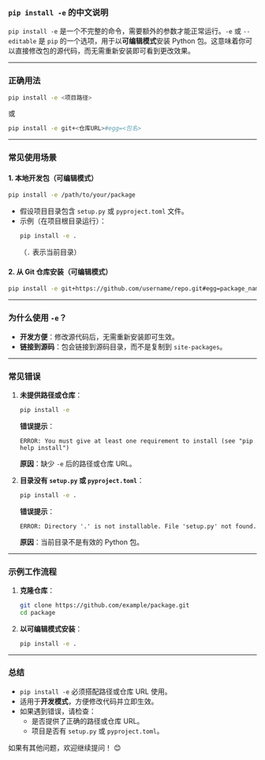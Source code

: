 ### **`pip install -e` 的中文说明**  

`pip install -e` 是一个不完整的命令，需要额外的参数才能正常运行。`-e` 或 `--editable` 是 `pip` 的一个选项，用于以**可编辑模式**安装 Python 包。这意味着你可以直接修改包的源代码，而无需重新安装即可看到更改效果。

---

### **正确用法**
```sh
pip install -e <项目路径>
```
或
```sh
pip install -e git+<仓库URL>#egg=<包名>
```

---

### **常见使用场景**
#### **1. 本地开发包（可编辑模式）**
```sh
pip install -e /path/to/your/package
```
- 假设项目目录包含 `setup.py` 或 `pyproject.toml` 文件。
- 示例（在项目根目录运行）：
  ```sh
  pip install -e .
  ```
  （`.` 表示当前目录）

#### **2. 从 Git 仓库安装（可编辑模式）**
```sh
pip install -e git+https://github.com/username/repo.git#egg=package_name
```

---

### **为什么使用 `-e`？**
- **开发方便**：修改源代码后，无需重新安装即可生效。
- **链接到源码**：包会链接到源码目录，而不是复制到 `site-packages`。

---

### **常见错误**
1. **未提供路径或仓库**：
   ```sh
   pip install -e
   ```
   **错误提示**：
   ```
   ERROR: You must give at least one requirement to install (see "pip help install")
   ```
   **原因**：缺少 `-e` 后的路径或仓库 URL。

2. **目录没有 `setup.py` 或 `pyproject.toml`**：
   ```sh
   pip install -e .
   ```
   **错误提示**：
   ```
   ERROR: Directory '.' is not installable. File 'setup.py' not found.
   ```
   **原因**：当前目录不是有效的 Python 包。

---

### **示例工作流程**
1. **克隆仓库**：
   ```sh
   git clone https://github.com/example/package.git
   cd package
   ```
2. **以可编辑模式安装**：
   ```sh
   pip install -e .
   ```

---

### **总结**
- `pip install -e` 必须搭配路径或仓库 URL 使用。
- 适用于**开发模式**，方便修改代码并立即生效。
- 如果遇到错误，请检查：
  - 是否提供了正确的路径或仓库 URL。
  - 项目是否有 `setup.py` 或 `pyproject.toml`。

如果有其他问题，欢迎继续提问！ 😊
